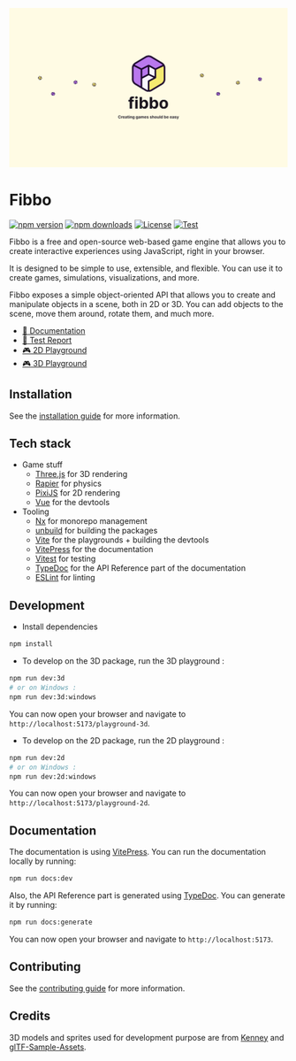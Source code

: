 [![@fibbojs/core](./docs/public/banner.png)](https://fibbo.dev/)

# Fibbo

[![npm version][npm-version-src]][npm-version-href]
[![npm downloads][npm-downloads-src]][npm-downloads-href]
[![License][license-src]][license-href]
[![Test][test-src]][test-href]

Fibbo is a free and open-source web-based game engine that allows you to create interactive experiences using JavaScript, right in your browser.

It is designed to be simple to use, extensible, and flexible. You can use it to create games, simulations, visualizations, and more.

Fibbo exposes a simple object-oriented API that allows you to create and manipulate objects in a scene, both in 2D or 3D. You can add objects to the scene, move them around, rotate them, and much more.

- [🏡 Documentation](https://fibbo.dev/)
- [🧪 Test Report](https://fibbo.dev/test-reports)
- [🎮 2D Playground](https://fibbo.dev/playground-2d)
- [🎮 3D Playground](https://fibbo.dev/playground-3d)

## Installation

See the [installation guide](https://fibbo.dev/getting-started/installation) for more information.

## Tech stack

- Game stuff
  - [Three.js](https://threejs.org/) for 3D rendering
  - [Rapier](https://rapier.rs/) for physics
  - [PixiJS](https://pixijs.com/) for 2D rendering
  - [Vue](https://vuejs.org/) for the devtools
- Tooling
  - [Nx](https://nx.dev/) for monorepo management
  - [unbuild](https://github.com/unjs/unbuild) for building the packages
  - [Vite](https://vitejs.dev/) for the playgrounds + building the devtools
  - [VitePress](https://vitepress.dev/) for the documentation
  - [Vitest](https://vitest.dev/) for testing
  - [TypeDoc](https://typedoc.org/) for the API Reference part of the documentation
  - [ESLint](https://eslint.org/) for linting

## Development

- Install dependencies

```bash
npm install
```

- To develop on the 3D package, run the 3D playground :

```bash
npm run dev:3d
# or on Windows :
npm run dev:3d:windows
```

You can now open your browser and navigate to `http://localhost:5173/playground-3d`.

- To develop on the 2D package, run the 2D playground :

```bash
npm run dev:2d
# or on Windows :
npm run dev:2d:windows
```

You can now open your browser and navigate to `http://localhost:5173/playground-2d`.

## Documentation

The documentation is using [VitePress](https://vitepress.dev/).
You can run the documentation locally by running:

```bash
npm run docs:dev
```

Also, the API Reference part is generated using [TypeDoc](https://typedoc.org/). You can generate it by running:

```bash
npm run docs:generate
```

You can now open your browser and navigate to `http://localhost:5173`.

## Contributing

See the [contributing guide](https://fibbo.dev/more/contributing) for more information.

## Credits

3D models and sprites used for development purpose are from [Kenney](https://kenney.nl/assets?q=3d) and [glTF-Sample-Assets](https://github.com/KhronosGroup/glTF-Sample-Assets).

<!-- Badges -->
[npm-version-src]: https://img.shields.io/npm/v/@fibbojs/core/latest.svg?style=flat&colorA=18181B&colorB=28CF8D
[npm-version-href]: https://npmjs.com/package/@fibbojs/core

[npm-downloads-src]: https://img.shields.io/npm/dm/@fibbojs/core.svg?style=flat&colorA=18181B&colorB=28CF8D
[npm-downloads-href]: https://npmjs.com/package/@fibbojs/core

[license-src]: https://img.shields.io/npm/l/@fibbojs/core.svg?style=flat&colorA=18181B&colorB=28CF8D
[license-href]: https://npmjs.com/package/@fibbojs/core

[test-src]: https://img.shields.io/badge/test-report-28CF8D?style=flat&colorA=18181B&colorB=28CF8D
[test-href]: https://fibbo.dev/test-reports
